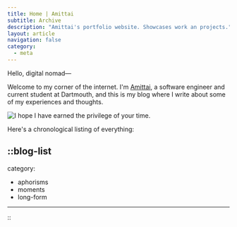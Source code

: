```yaml
---
title: Home | Amittai
subtitle: Archive
description: "Amittai's portfolio website. Showcases work an projects."
layout: article
navigation: false
category:
  - meta
---
```


Hello, digital nomad&mdash;

Welcome to my corner of the internet.
I'm [Amittai][resume], a software engineer and current student at
Dartmouth, and this is my blog where I write about some of my experiences
and thoughts.

![I hope I have earned the privilege of your time.](/late-night.png)

Here's a chronological listing of everything:

::blog-list
---
category:
  - aphorisms
  - moments
  - long-form
---
::

[resume]: https://amittai.studio
[late-night]: https://www.imdb.com/title/tt6107548/
